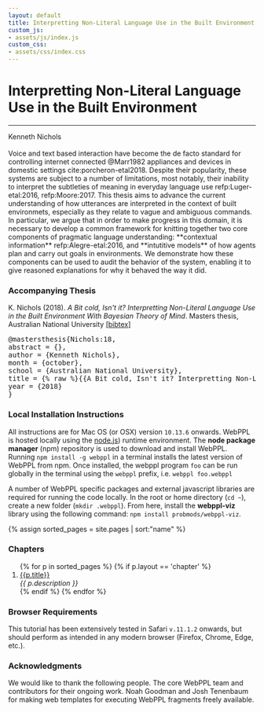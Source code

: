 ```yaml
---
layout: default
title: Interpretting Non-Literal Language Use in the Built Environment
custom_js:
- assets/js/index.js
custom_css:
- assets/css/index.css
---
```


<div id="header">
  <h1 id='title'>Interpretting Non-Literal Language Use in the Built Environment</h1>
  <hr class='edition' />
  <span class="authors">Kenneth Nichols</span>
</div>

<br />
Voice and text based interaction have become the de facto standard for controlling internet connected @Marr1982 appliances and devices in domestic settings cite:porcheron-etal2018. Despite their popularity, these systems are subject to a number of limitations, most notably, their inability to interpret the subtleties of meaning in everyday language use refp:Luger-etal:2016, refp:Moore:2017. This thesis aims to advance the current understanding of how utterances are interpreted in the context of built environmets, especially as they relate to vague and ambiguous commands. In particular, we argue that in order to make progress in this domain, it is necessary to develop a common framework for knitting together two core components of pragmatic language understanding: **contextual information** refp:Alegre-etal:2016, and **intutitive models** of how agents plan and carry out goals in environments. We demonstrate how these components can be used to audit the behavior of the system, enabling it to give reasoned explanations for why it behaved the way it did.

<div id='left'>




<h3>Accompanying Thesis</h3>
K. Nichols (2018). <i>A Bit cold, Isn't it? Interpretting Non-Literal Language Use in the Built Environment With Bayesian Theory of Mind</i>. Masters thesis, Australian National University <a id="toggle-bibtex" href="#">[bibtex]</a>

<pre id="bibtex">
@mastersthesis{Nichols:18,
abstract = {},
author = {Kenneth Nichols},
month = {october},
school = {Australian National University},
title = {% raw %}{{A Bit cold, Isn't it? Interpretting Non-Literal Language Use in the Built Environment With Bayesian Theory of Mind.}}{% endraw %},
year = {2018}
}
</pre>

<h3>Local Installation Instructions</h3>

<p> All instructions are for Mac OS (or OSX) version <code>10.13.6</code> onwards. WebPPL is hosted locally using the <a href="https://nodejs.org/en/"> node.js</a>) runtime environment. The <b>node package manager</b> (npm) repository is used to download and install WebPPL. Running <code>npm install -g webppl</code> in a terminal installs the latest version of WebPPL from npm. Once installed, the webppl program <code>foo</code> can be run globally in the terminal using the <code>webppl</code> prefix, i.e. <code>webppl foo.webppl</code> </p>

<p>A number of WebPPL specific packages and external javascript libraries are required for running the code locally. In the root or home directory (<code>cd ~</code>), create a new folder (<code>mkdir .webppl</code>). From here, install the <b>webppl-viz</b> library using the following command: <code>npm install probmods/webppl-viz</code>. </p>




</div>

{% assign sorted_pages = site.pages | sort:"name" %}

<div id="right">

<h3>Chapters</h3>
 
<ol>
{% for p in sorted_pages %}
      {% if p.layout == 'chapter' %}
        <li><a href="{{ site.baseurl }}{{ p.url }}">{{p.title}}</a><br />
        <em>{{ p.description }}</em>
        </li>
      {% endif %}
{% endfor %}
</ol>


<h3>Browser Requirements</h3>
<p>This tutorial has been extensively tested in Safari <code>v.11.1.2</code> onwards, but should perform as intended in any modern browser (Firefox, Chrome, Edge, etc.).
</p>

<h3>Acknowledgments</h3>

<p> We would like to thank the following people. The core WebPPL team and contributors for their ongoing work. Noah Goodman and Josh Tenenbaum for making web templates for executing WebPPL fragments freely available. </p>



</div>
